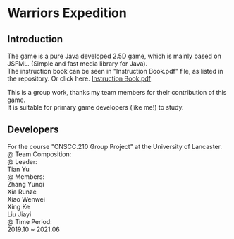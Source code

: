 # Warriors Expedition

## Introduction
The game is a pure Java developed 2.5D game, which is mainly based on JSFML. (Simple and fast media library for Java).  
The instruction book can be seen in "Instruction Book.pdf" file, as listed in the repository. Or click here.  [Instruction Book.pdf](https://github.com/tian-yu-moker/Warriors-Expedition-2.5D-Java-developed-Game/files/6538730/Instruction.Book.pdf)
  
This is a group work, thanks my team members for their contribution of this game.  
It is suitable for primary game developers (like me!) to study.

## Developers
For the course "CNSCC.210 Group Project" at the University of Lancaster.  
@ Team Composition:  
@ Leader:  
Tian Yu  
@ Members:  
Zhang Yunqi  
Xia Runze  
Xiao Wenwei  
Xing Ke  
Liu Jiayi  
@ Time Period:  
2019.10 ~ 2021.06  
